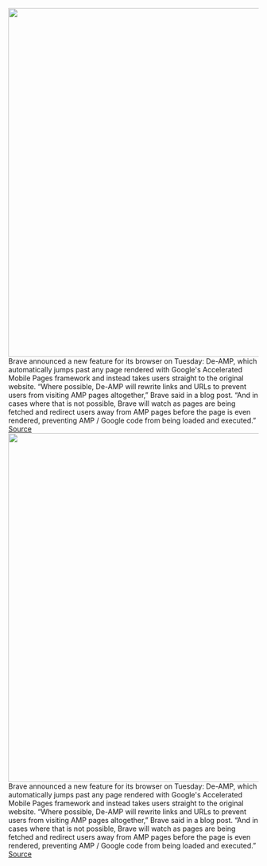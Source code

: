 <img src='https://cdn.vox-cdn.com/thumbor/9kprNmKTxvse6IfHGBX20YU74A4=/0x0:2040x1360/1200x800/filters:focal(857x517:1183x843)/cdn.vox-cdn.com/uploads/chorus_image/image/70768958/acastro_200211_3900_Brave_0001.0.0.jpg' width='700px' /><br/>
Brave announced a new feature for its browser on Tuesday: De-AMP, which automatically jumps past any page rendered with Google's Accelerated Mobile Pages framework and instead takes users straight to the original website. “Where possible, De-AMP will rewrite links and URLs to prevent users from visiting AMP pages altogether,” Brave said in a blog post. “And in cases where that is not possible, Brave will watch as pages are being fetched and redirect users away from AMP pages before the page is even rendered, preventing AMP / Google code from being loaded and executed.”
<a href='https://www.theverge.com/2022/4/19/23032776/brave-de-amp-google-browser'> Source <a/><img src='https://cdn.vox-cdn.com/thumbor/9kprNmKTxvse6IfHGBX20YU74A4=/0x0:2040x1360/1200x800/filters:focal(857x517:1183x843)/cdn.vox-cdn.com/uploads/chorus_image/image/70768958/acastro_200211_3900_Brave_0001.0.0.jpg' width='700px' /><br/>
Brave announced a new feature for its browser on Tuesday: De-AMP, which automatically jumps past any page rendered with Google's Accelerated Mobile Pages framework and instead takes users straight to the original website. “Where possible, De-AMP will rewrite links and URLs to prevent users from visiting AMP pages altogether,” Brave said in a blog post. “And in cases where that is not possible, Brave will watch as pages are being fetched and redirect users away from AMP pages before the page is even rendered, preventing AMP / Google code from being loaded and executed.”
<a href='https://www.theverge.com/2022/4/19/23032776/brave-de-amp-google-browser'> Source <a/>